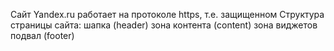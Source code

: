 Сайт Yandex.ru работает на протоколе https, т.е. защищенном
Структура страницы сайта:
шапка (header)
зона контента (content)
зона виджетов 
подвал (footer)